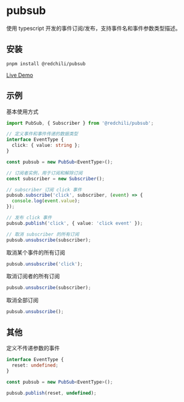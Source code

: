 # pubsub

使用 typescript 开发的事件订阅/发布，支持事件名和事件参数类型描述。

## 安装

`pnpm install @redchili/pubsub`

[Live Demo](https://codesandbox.io/s/dreamy-grass-6dukim?file=/src/index.ts:36-52)

## 示例

基本使用方式

```ts
import PubSub, { Subscriber } from '@redchili/pubsub';

// 定义事件和事件传递的数据类型
interface EventType {
  click: { value: string };
}

const pubsub = new PubSub<EventType>();

// 订阅者实例，用于订阅和解除订阅
const subscriber = new Subscriber();

// subscriber 订阅 click 事件
pubsub.subscribe('click', subscriber, (event) => {
  console.log(event.value);
});

// 发布 click 事件
pubsub.publish('click', { value: 'click event' });

// 取消 subscriber 的所有订阅
pubsub.unsubscribe(subscriber);
```

取消某个事件的所有订阅

```ts
pubsub.unsubscribe('click');
```

取消订阅者的所有订阅

```ts
pubsub.unsubscribe(subscriber);
```

取消全部订阅

```ts
pubsub.unsubscribe();
```

## 其他

定义不传递参数的事件

```ts
interface EventType {
  reset: undefined;
}

const pubsub = new PubSub<EventType>();

pubsub.publish(reset, undefined);
```
